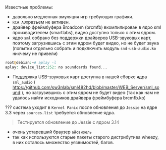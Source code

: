 Известные проблемы:
- давольно медленная эмуляция игр требующих графики.
- `RCA AUX`разъем не активен.
- драйвер фреймбуфера Broadcom (brcmfb) вкомпилирован в ядро sml производителем (smartlabs), видео доступно только с этим ядром.
- ядро `sml` собрано без поддержки драйверов USB-звуковых карт, поэтому загрузившись с этим ядром будет видео, но не будет звука (попытки отдельно собрать и подключить модуль `snd-usb-audio.ko` никчему не привели)
```php
root@debian:~# aplay -l                                                                                    
aplay: device_list:252: no soundcards found...
```

- Поддержка USB-звуковых карт доступна в нашей сборке ядра `sml_audio` ( https://github.com/sw3nlab/sml482hd/blob/master/WEB_Server/sml_sound ), но загрузившись с этим ядром не будет видео (так как нам не удалось найти исходников драйвера фреймбуфера brcmfb.ko)


??? система уходит в `Kernel Panic` после обновления до `Jessie` на ядре 3.3 через `sources.list` требуется обновление ядра.
> Тестируется обновление до Jessie с ядром 3.14

- очень устаревший браузер `айсвизель`
- так как используются старые пакеты старого дистрибутива wheezy, в них осталось множество уязвимостей, багов.
